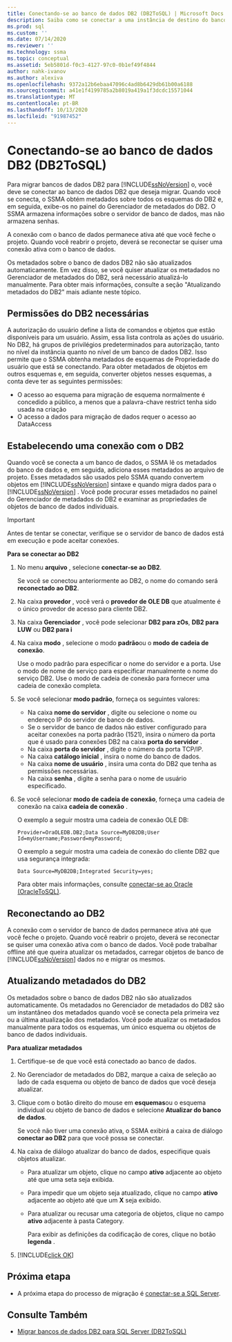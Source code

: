 ```yaml
---
title: Conectando-se ao banco de dados DB2 (DB2ToSQL) | Microsoft Docs
description: Saiba como se conectar a uma instância de destino do banco de dados DB2 para migrar bancos de dados DB2. O SSMA obtém metadados sobre todos os esquemas do DB2.
ms.prod: sql
ms.custom: ''
ms.date: 07/14/2020
ms.reviewer: ''
ms.technology: ssma
ms.topic: conceptual
ms.assetid: 5eb5801d-f0c3-4127-97c0-0b1ef49f4844
author: nahk-ivanov
ms.author: alexiva
ms.openlocfilehash: 9372a12b6ebaa47096c4ad8b6429db61b00a6188
ms.sourcegitcommit: a41e1f4199785a2b8019a419a1f3dcdc15571044
ms.translationtype: MT
ms.contentlocale: pt-BR
ms.lasthandoff: 10/13/2020
ms.locfileid: "91987452"
---
```

# <a name="connecting-to-db2-database-db2tosql"></a>Conectando-se ao banco de dados DB2 (DB2ToSQL)

Para migrar bancos de dados DB2 para [!INCLUDE[ssNoVersion](../../includes/ssnoversion-md.md)] o, você deve se conectar ao banco de dados DB2 que deseja migrar. Quando você se conecta, o SSMA obtém metadados sobre todos os esquemas do DB2 e, em seguida, exibe-os no painel do Gerenciador de metadados do DB2. O SSMA armazena informações sobre o servidor de banco de dados, mas não armazena senhas.

A conexão com o banco de dados permanece ativa até que você feche o projeto. Quando você reabrir o projeto, deverá se reconectar se quiser uma conexão ativa com o banco de dados.

Os metadados sobre o banco de dados DB2 não são atualizados automaticamente. Em vez disso, se você quiser atualizar os metadados no Gerenciador de metadados do DB2, será necessário atualizá-lo manualmente. Para obter mais informações, consulte a seção "Atualizando metadados do DB2" mais adiante neste tópico.

## <a name="required-db2-permissions"></a>Permissões do DB2 necessárias

A autorização do usuário define a lista de comandos e objetos que estão disponíveis para um usuário. Assim, essa lista controla as ações do usuário. No DB2, há grupos de privilégios predeterminados para autorização, tanto no nível da instância quanto no nível de um banco de dados DB2. Isso permite que o SSMA obtenha metadados de esquemas de Propriedade do usuário que está se conectando. Para obter metadados de objetos em outros esquemas e, em seguida, converter objetos nesses esquemas, a conta deve ter as seguintes permissões:

- O acesso ao esquema para migração de esquema normalmente é concedido a público, a menos que a palavra-chave restrict tenha sido usada na criação
- O acesso a dados para migração de dados requer o acesso ao DataAccess

## <a name="establishing-a-connection-to-db2"></a>Estabelecendo uma conexão com o DB2

Quando você se conecta a um banco de dados, o SSMA lê os metadados do banco de dados e, em seguida, adiciona esses metadados ao arquivo de projeto. Esses metadados são usados pelo SSMA quando convertem objetos em [!INCLUDE[ssNoVersion](../../includes/ssnoversion-md.md)] sintaxe e quando migra dados para o [!INCLUDE[ssNoVersion](../../includes/ssnoversion-md.md)] . Você pode procurar esses metadados no painel do Gerenciador de metadados do DB2 e examinar as propriedades de objetos de banco de dados individuais.  

> [!IMPORTANT]
> Antes de tentar se conectar, verifique se o servidor de banco de dados está em execução e pode aceitar conexões.

**Para se conectar ao DB2**

1. No menu **arquivo** , selecione **conectar-se ao DB2**.

   Se você se conectou anteriormente ao DB2, o nome do comando será **reconectado ao DB2**.

2. Na caixa **provedor** , você verá o **provedor de OLE DB** que atualmente é o único provedor de acesso para cliente DB2.

3. Na caixa **Gerenciador** , você pode selecionar **DB2 para zOs**, **DB2 para LUW** ou **DB2 para i**

4. Na caixa **modo** , selecione o modo **padrão**ou o **modo de cadeia de conexão**.

   Use o modo padrão para especificar o nome do servidor e a porta. Use o modo de nome de serviço para especificar manualmente o nome do serviço DB2. Use o modo de cadeia de conexão para fornecer uma cadeia de conexão completa.

5. Se você selecionar **modo padrão**, forneça os seguintes valores:

   - Na caixa **nome do servidor** , digite ou selecione o nome ou endereço IP do servidor de banco de dados.
   - Se o servidor de banco de dados não estiver configurado para aceitar conexões na porta padrão (1521), insira o número da porta que é usado para conexões DB2 na caixa **porta do servidor** .
   - Na caixa **porta do servidor** , digite o número da porta TCP/IP.
   - Na caixa **catálogo inicial** , insira o nome do banco de dados.
   - Na caixa **nome de usuário** , insira uma conta do DB2 que tenha as permissões necessárias.
   - Na caixa **senha** , digite a senha para o nome de usuário especificado.

6. Se você selecionar **modo de cadeia de conexão**, forneça uma cadeia de conexão na caixa **cadeia de conexão** .

   O exemplo a seguir mostra uma cadeia de conexão OLE DB:

   `Provider=OraOLEDB.DB2;Data Source=MyDB2DB;User Id=myUsername;Password=myPassword;`

   O exemplo a seguir mostra uma cadeia de conexão do cliente DB2 que usa segurança integrada:
  
   `Data Source=MyDB2DB;Integrated Security=yes;`

   Para obter mais informações, consulte [conectar-se ao Oracle &#40;OracleToSQL&#41;](../../ssma/oracle/connect-to-oracle-oracletosql.md).
  
## <a name="reconnecting-to-db2"></a>Reconectando ao DB2

A conexão com o servidor de banco de dados permanece ativa até que você feche o projeto. Quando você reabrir o projeto, deverá se reconectar se quiser uma conexão ativa com o banco de dados. Você pode trabalhar offline até que queira atualizar os metadados, carregar objetos de banco de [!INCLUDE[ssNoVersion](../../includes/ssnoversion-md.md)] dados no e migrar os mesmos.

## <a name="refreshing-db2-metadata"></a>Atualizando metadados do DB2

Os metadados sobre o banco de dados DB2 não são atualizados automaticamente. Os metadados no Gerenciador de metadados do DB2 são um instantâneo dos metadados quando você se conecta pela primeira vez ou a última atualização dos metadados. Você pode atualizar os metadados manualmente para todos os esquemas, um único esquema ou objetos de banco de dados individuais.

**Para atualizar metadados**

1. Certifique-se de que você está conectado ao banco de dados.
2. No Gerenciador de metadados do DB2, marque a caixa de seleção ao lado de cada esquema ou objeto de banco de dados que você deseja atualizar.
3. Clique com o botão direito do mouse em **esquemas**ou o esquema individual ou objeto de banco de dados e selecione **Atualizar do banco de dados**.

   Se você não tiver uma conexão ativa, o SSMA exibirá a caixa de diálogo **conectar ao DB2** para que você possa se conectar.
  
4. Na caixa de diálogo atualizar do banco de dados, especifique quais objetos atualizar.
   - Para atualizar um objeto, clique no campo **ativo** adjacente ao objeto até que uma seta seja exibida.
   - Para impedir que um objeto seja atualizado, clique no campo **ativo** adjacente ao objeto até que um **X** seja exibido.
   - Para atualizar ou recusar uma categoria de objetos, clique no campo **ativo** adjacente à pasta Category.

     Para exibir as definições da codificação de cores, clique no botão **legenda** .

5. [!INCLUDE[click OK](../../includes/clickok-md.md)]

## <a name="next-step"></a>Próxima etapa

- A próxima etapa do processo de migração é [conectar-se a SQL Server](./connecting-to-sql-server-db2etosql.md).

## <a name="see-also"></a>Consulte Também

- [Migrar bancos de dados DB2 para SQL Server &#40;DB2ToSQL&#41;](../../ssma/db2/migrating-db2-databases-to-sql-server-db2tosql.md)
